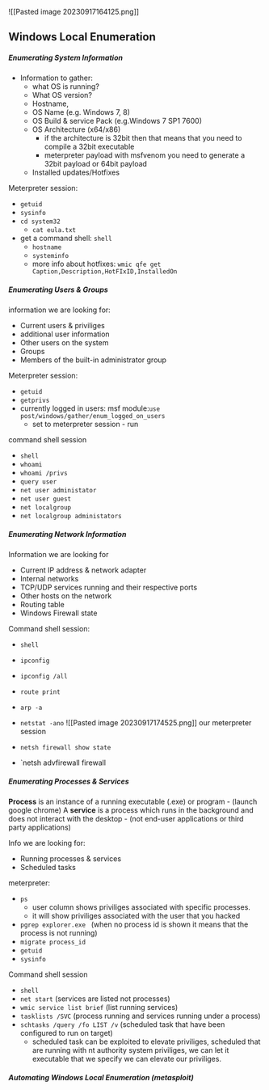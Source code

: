 ![[Pasted image 20230917164125.png]]
## Windows Local Enumeration 

##### Enumerating System Information 

- Information to gather: 
	- what OS is running?
	- What OS version? 
	- Hostname, 
	- OS Name (e.g. Windows 7, 8)
	- OS Build & service Pack (e.g.Windows 7 SP1 7600)
	- OS Architecture (x64/x86)
		- if the architecture is 32bit then that means that you need to compile a 32bit executable
		- meterpreter payload with msfvenom you need to generate a 32bit payload or 64bit payload
	- Installed updates/Hotfixes 


Meterpreter session: 
- `getuid` 
- `sysinfo` 
- `cd system32 `
	- `cat eula.txt `
- get a command shell:  `shell` 
	-  `hostname` 
	- `systeminfo` 
	- more info about hotfixes: 
	  `wmic qfe get Caption,Description,HotFIxID,InstalledOn`


##### Enumerating Users & Groups

information we are looking for: 
- Current users & priviliges 
- additional user information 
- Other users on the system
- Groups
- Members of the built-in administrator group 

Meterpreter session: 
- `getuid`
- `getprivs`
- currently logged in users: msf module:` use post/windows/gather/enum_logged_on_users ` 
	- set to meterpreter session - run 

command shell session
- `shell` 
- `whoami` 
- `whoami /privs `
- `query user `
- `net user administator`
- `net user guest `
- `net localgroup` 
- `net localgroup administators`


#####  Enumerating Network Information 


Information we are looking for 

- Current IP address & network adapter
- Internal networks 
- TCP/UDP services running and their respective ports 
- Other hosts on the network 
- Routing table
- Windows Firewall state 


Command shell session:
- `shell` 
- `ipconfig` 
-  `ipconfig /all`
- `route print`
- `arp -a`
- `netstat -ano`
![[Pasted image 20230917174525.png]] 
our meterpreter session 

- `netsh firewall show state` 
- `netsh advfirewall firewall











##### Enumerating Processes & Services 

**Process** is an instance of a running executable (.exe) or program -  (launch google chrome)
A **service** is a process which runs in the background and does not interact with the desktop - (not end-user applications or third party applications)

Info we are looking for: 
- Running processes & services 
- Scheduled tasks 


meterpreter:
- `ps` 
	- user column shows priviliges associated with specific processes. 
	- it will show priviliges associated with the user that you hacked 
- `pgrep explorer.exe ` (when no process id is shown it means that the process is not running)
- `migrate process_id`
- `getuid`
- `sysinfo`

Command shell session
- `shell` 
- `net start` (services are listed not processes)
- `wmic service list brief` (list running services)
- `tasklists /SVC` (process running and services running under a process)
- `schtasks /query /fo LIST /v` (scheduled task that have been configured to run on target)
	- scheduled task can be exploited to elevate priviliges, scheduled that are running with nt authority system priviliges, we can let it executable that we specify we can elevate our priviliges. 




















##### Automating Windows Local Enumeration  (metasploit)































